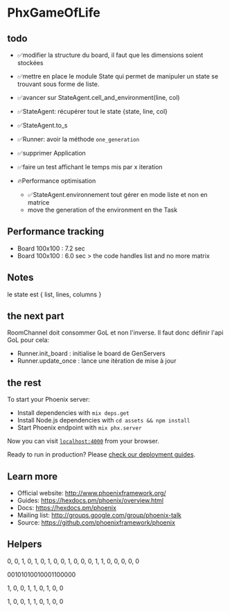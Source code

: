 # PhxGameOfLife

## todo

- ✅modifier la structure du board, il faut que les dimensions soient stockées

- ✅mettre en place le module State qui permet de manipuler un state se trouvant sous forme de liste.

- ✅avancer sur StateAgent.cell_and_environment(line, col)

- ✅StateAgent: récupérer tout le state {state, line, col}

- ✅StateAgent.to_s

- ✅Runner: avoir la méthode `one_generation`

- ✅supprimer Application

- ✅faire un test affichant le temps mis par x iteration

- 🔥Performance optimisation
  - ✅StateAgent.environnement tout gérer en mode liste et non en matrice
  - move the generation of the environment en the Task

## Performance tracking

- Board 100x100 : 7.2 sec
- Board 100x100 : 6.0 sec > the code handles list and no more matrix



## Notes

le state est
{ list, lines, columns }

## the next part

RoomChannel doit consommer GoL et non l'inverse.
Il faut donc définir l'api GoL pour cela:
 - Runner.init_board : initialise le board de GenServers
 - Runner.update_once : lance une itération de mise à jour

## the rest

To start your Phoenix server:

  * Install dependencies with `mix deps.get`
  * Install Node.js dependencies with `cd assets && npm install`
  * Start Phoenix endpoint with `mix phx.server`

Now you can visit [`localhost:4000`](http://localhost:4000) from your browser.

Ready to run in production? Please [check our deployment guides](https://hexdocs.pm/phoenix/deployment.html).

## Learn more

  * Official website: http://www.phoenixframework.org/
  * Guides: https://hexdocs.pm/phoenix/overview.html
  * Docs: https://hexdocs.pm/phoenix
  * Mailing list: http://groups.google.com/group/phoenix-talk
  * Source: https://github.com/phoenixframework/phoenix


## Helpers

0, 0, 1, 0,
1, 0, 1, 0,
0, 1, 0, 0,
0, 1, 1, 0,
0, 0, 0, 0

00101010010001100000

1, 0, 0,
1, 1, 0,
1, 0, 0

1, 0, 0, 1, 1, 0, 1, 0, 0



